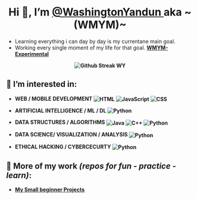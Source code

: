 <h1 align="center" > Hi 👋, I’m <a href="https://github.com/WashingtonYandun"> @WashingtonYandun <a/> aka ~(WMYM)~ </h1>
    
<p>
    <ul>
        <li> Learning everything i can day by day is my currentane main goal. </li>
        <li> Working every single moment of my life for that goal. <b><a href="https://github.com/WMYM-Experimental"> WMYM-Experimental<a/><b/> </li>
    </ul>
</p>

<p align="center">
  <img src="https://github-readme-streak-stats.herokuapp.com?user=WashingtonYandun&theme=react&hide_border=true&date_format=j%20M%5B%20Y%5D" alt="Github Streak WY"/>
</p>

<!---
TODO: change this to html
--->

## 👀 I’m interested in:
- WEB / MOBILE DEVELOPMENT <img align="center" alt="HTML" src="https://img.shields.io/badge/html%20-E34F28.svg?&style=for-the-badge&logo=html5&logoColor=fff"/>
  <img align="center" alt="JavaScript" src="https://img.shields.io/badge/JavaScript%20-F3DB4B.svg?&style=for-the-badge&logo=javascript&logoColor=222"/>
  <img align="center" alt="CSS" src="https://img.shields.io/badge/css%20-34ACDB.svg?&style=for-the-badge&logo=css3&logoColor=fff"/>
  
- ARTIFICIAL INTELLIGENCE / ML / DL <img alt="Python" src="https://img.shields.io/badge/python%20-3572A4.svg?&style=for-the-badge&logo=python&logoColor=fff"/>
  
- DATA STRUCTURES / ALGORITHMS <img align="center" alt="Java" src="https://img.shields.io/badge/java%20-D32E31.svg?&style=for-the-badge&logo=java&logoColor=fff"/> <img align="center" alt="C++" src="https://img.shields.io/badge/c++%20-044B8A.svg?&style=for-the-badge&logo=cplusplus&logoColor=fff"/> <img align="center" alt="Python" src="https://img.shields.io/badge/python%20-3572A4.svg?&style=for-the-badge&logo=python&logoColor=fff"/>

- DATA SCIENCE/ VISUALIZATION / ANALYSIS <img align="center" alt="Python" src="https://img.shields.io/badge/python%20-3572A4.svg?&style=for-the-badge&logo=python&logoColor=fff"/>

- ETHICAL HACKING / CYBERCECURTY <img align="center" alt="Python" src="https://img.shields.io/badge/python%20-3572A4.svg?&style=for-the-badge&logo=python&logoColor=fff"/>

## 🌱 More of my work _(repos for fun - practice - learn)_:
- **[My Small beginner Projects](https://github.com/WMYM-Experimental)**


<!---
Images
--->
<!---
## 🌱 My Current Stack:
<a align="start" href="https://github.com/WashingtonYandun">
  <img alt="CSS" src="https://img.shields.io/badge/css%20-34ACDB.svg?&style=for-the-badge&logo=css3&logoColor=fff"/>
  <img alt="HTML" src="https://img.shields.io/badge/html%20-E34F28.svg?&style=for-the-badge&logo=html5&logoColor=fff"/>
  <img alt="JavaScript" src="https://img.shields.io/badge/JavaScript%20-F3DB4B.svg?&style=for-the-badge&logo=javascript&logoColor=222"/>
  <img alt="MongoDb" src="https://img.shields.io/badge/mongo%20-73B55E.svg?&style=for-the-badge&logo=mongodb&logoColor=fff"/>
  <img alt="Node.js" src="https://img.shields.io/badge/node%20-85CC2D.svg?&style=for-the-badge&logo=node.js&logoColor=fff"/>
  <img alt="Express" src="https://img.shields.io/badge/express%20-141414.svg?&style=for-the-badge&logo=express&logoColor=fff"/>
  <img alt="Git" src="https://img.shields.io/badge/git%20-E95137.svg?&style=for-the-badge&logo=git&logoColor=fff"/>
  <img alt="Python" src="https://img.shields.io/badge/python%20-3572A4.svg?&style=for-the-badge&logo=python&logoColor=fff"/>
  <img alt="Java" src="https://img.shields.io/badge/java%20-D32E31.svg?&style=for-the-badge&logo=java&logoColor=fff"/>
  <img alt="C++" src="https://img.shields.io/badge/c++%20-044B8A.svg?&style=for-the-badge&logo=cplusplus&logoColor=fff"/>
</a>
--->
